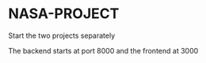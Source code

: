 # NASA-PROJECT
Start the two projects separately

The backend starts at port 8000 and the frontend at 3000
